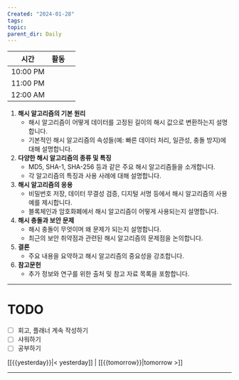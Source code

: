 ```yaml
---
Created: "2024-01-28"
tags: 
topic: 
parent_dir: Daily
---
```

| 시간 | 활동 |  |
| :--: | :--: | ---- |
| 10:00 PM |  |  |
| 11:00 PM |  |  |
| 12:00 AM |  |  |
1. **해시 알고리즘의 기본 원리**
    - 해시 알고리즘이 어떻게 데이터를 고정된 길이의 해시 값으로 변환하는지 설명합니다.
    - 기본적인 해시 알고리즘의 속성들(예: 빠른 데이터 처리, 일관성, 충돌 방지)에 대해 설명합니다.
2. **다양한 해시 알고리즘의 종류 및 특징**
    - MD5, SHA-1, SHA-256 등과 같은 주요 해시 알고리즘들을 소개합니다.
    - 각 알고리즘의 특징과 사용 사례에 대해 설명합니다.
3. **해시 알고리즘의 응용**
    - 비밀번호 저장, 데이터 무결성 검증, 디지털 서명 등에서 해시 알고리즘의 사용 예를 제시합니다.
    - 블록체인과 암호화폐에서 해시 알고리즘이 어떻게 사용되는지 설명합니다.
4. **해시 충돌과 보안 문제**
    - 해시 충돌이 무엇이며 왜 문제가 되는지 설명합니다.
    - 최근의 보안 취약점과 관련된 해시 알고리즘의 문제점을 논의합니다.
5. **결론**
    - 주요 내용을 요약하고 해시 알고리즘의 중요성을 강조합니다.
6. **참고문헌**
    - 추가 정보와 연구를 위한 출처 및 참고 자료 목록을 포함합니다.

----
# TODO
- [ ] 회고, 플래너 계속 작성하기
- [ ] 샤워하기
- [ ] 공부하기
  
[[{{yesterday}}|< yesterday]] | [[{{tomorrow}}|tomorrow >]]  
  
---  
